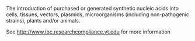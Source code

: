 The introduction of purchased or generated synthetic nucleic acids into cells, tissues, vectors, plasmids, microorganisms (including non-pathogenic strains), plants and/or animals.

 See http://www.ibc.researchcompliance.vt.edu for more information
